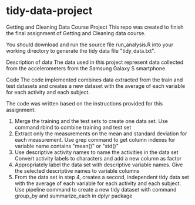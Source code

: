 # tidy-data-project
Getting and Cleaning Data Course Project
This repo was created to finish the final assignment of Getting and Cleaning data course.

You should download and run the source file run_analysis.R into your working directory to generate the tidy data file "tidy_data.txt".

Description of data
The data used in this project represent data collected from the accelerometers from the Samsung Galaxy S smartphone.

Code
The code implemented combines data extracted from the train and test datasets and creates a new dataset with the average of each variable for each activity and each subject.

The code was written based on the instructions provided for this assignment:
1. Merge the training and the test sets to create one data set. Use command rbind to combine training and test set
2. Extract only the measurements on the mean and standard deviation for each measurement. Use grep command to get column indexes for variable name contains "mean()" or "std()"
3. Use descriptive activity names to name the activities in the data set Convert activity labels to characters and add a new column as factor
4. Appropriately label the data set with descriptive variable names. Give the selected descriptive names to variable columns
5. From the data set in step 4, creates a second, independent tidy data set with the average of each variable for each activity and each subject. Use pipeline command to create a new tidy dataset with command group_by and summarize_each in dplyr package
